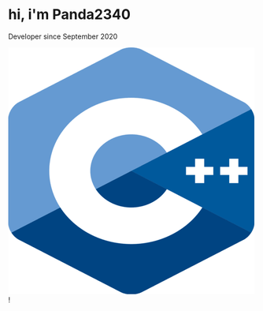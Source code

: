 <h1>hi, i'm Panda2340</h1>
<p>Developer since September 2020</p>
<img src="https://github.com/Panda2340/Panda2340/blob/main/ISO_C++_Logo.svg.png?raw=true" alt="ISO_C++_Logo.svg.png"/>!
